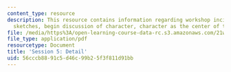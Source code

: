 ```yaml
---
content_type: resource
description: This resource contains information regarding workshop incident/emotion
  sketches, begin discussion of character, character as the center of the story.
file: /media/https%3A/open-learning-course-data-rc.s3.amazonaws.com/21w-755-writing-and-reading-short-stories-spring-2012/56cccb8891c5d46c99b25f3f811d91bb_MIT21W_755S12_ses5.pdf
file_type: application/pdf
resourcetype: Document
title: 'Session 5: Detail'
uid: 56cccb88-91c5-d46c-99b2-5f3f811d91bb
---
```

